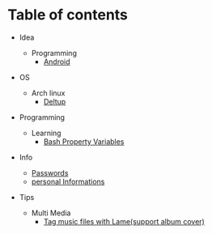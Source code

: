 # Table of contents
- Idea
    - Programming
        - [Android](../master/Idea/Programming/android.md)

- OS
    - Arch linux
        - [Deltup](../master/OS/Arch%20linux/Deltup.md)

- Programming
    - Learning
        - [Bash Property Variables](../master/Programming/Learning/ShellScript/bash_property_variables.md)

- Info
    - [Passwords](../master/Info/Passwords/passwords.md)
    - [personal Informations](../master/Info/personalInfo.md)

- Tips
    - Multi Media
        - [Tag music files with Lame(support album cover)](../master/Tips/MultiMedia/tag_music_files_with_lame(support_album_cover).md)

